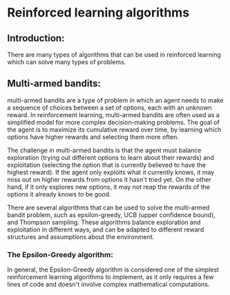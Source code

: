 # Reinforced learning algorithms
## Introduction:
There are many types of algorithms that can be used in reinforced learning which can solve many types of problems.

## Multi-armed bandits:
multi-armed bandits are a type of problem in which an agent needs to make a sequence of choices between a set of options, each with an unknown reward.
In reinforcement learning, multi-armed bandits are often used as a simplified model for more complex decision-making problems. The goal of the agent is to maximize its cumulative reward over time, by learning which options have higher rewards and selecting them more often.

The challenge in multi-armed bandits is that the agent must balance exploration (trying out different options to learn about their rewards) and exploitation (selecting the option that is currently believed to have the highest reward). If the agent only exploits what it currently knows, it may miss out on higher rewards from options it hasn't tried yet. On the other hand, if it only explores new options, it may not reap the rewards of the options it already knows to be good.

There are several algorithms that can be used to solve the multi-armed bandit problem, such as epsilon-greedy, UCB (upper confidence bound), and Thompson sampling. These algorithms balance exploration and exploitation in different ways, and can be adapted to different reward structures and assumptions about the environment.

### The Epsilon-Greedy algorithm:
In general, the Epsilon-Greedy algorithm is considered one of the simplest reinforcement learning algorithms to implement, as it only requires a few lines of code and doesn't involve complex mathematical computations.